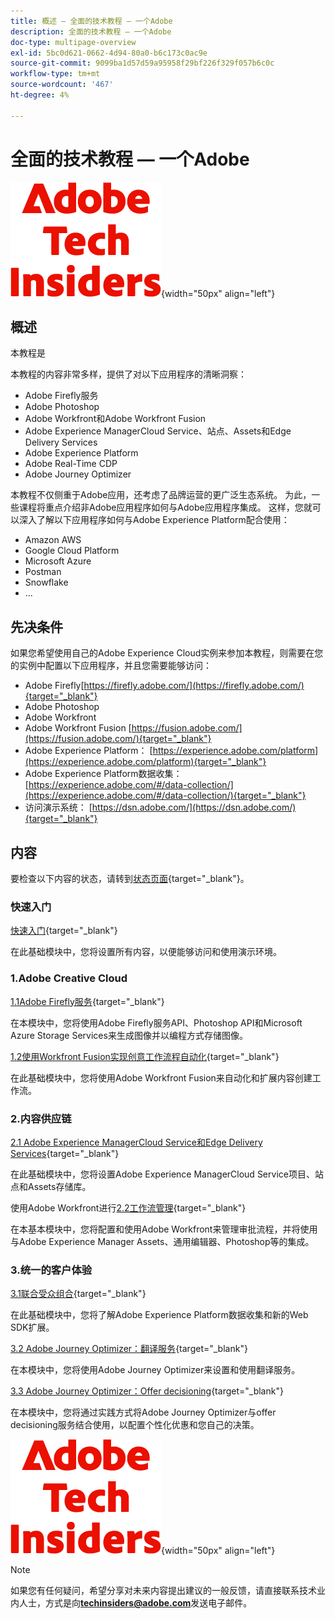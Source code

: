 ```yaml
---
title: 概述 — 全面的技术教程 — 一个Adobe
description: 全面的技术教程 — 一个Adobe
doc-type: multipage-overview
exl-id: 5bc0d621-0662-4d94-80a0-b6c173c0ac9e
source-git-commit: 9099ba1d57d59a95958f29bf226f329f057b6c0c
workflow-type: tm+mt
source-wordcount: '467'
ht-degree: 4%

---
```


# 全面的技术教程 — 一个Adobe

![技术内部人士](./assets/images/techinsiders.png){width="50px" align="left"}

## 概述

本教程是

本教程的内容非常多样，提供了对以下应用程序的清晰洞察：

- Adobe Firefly服务
- Adobe Photoshop
- Adobe Workfront和Adobe Workfront Fusion
- Adobe Experience ManagerCloud Service、站点、Assets和Edge Delivery Services
- Adobe Experience Platform
- Adobe Real-Time CDP
- Adobe Journey Optimizer


本教程不仅侧重于Adobe应用，还考虑了品牌运营的更广泛生态系统。 为此，一些课程将重点介绍非Adobe应用程序如何与Adobe应用程序集成。 这样，您就可以深入了解以下应用程序如何与Adobe Experience Platform配合使用：

- Amazon AWS
- Google Cloud Platform
- Microsoft Azure
- Postman
- Snowflake
- ...

## 先决条件

如果您希望使用自己的Adobe Experience Cloud实例来参加本教程，则需要在您的实例中配置以下应用程序，并且您需要能够访问：

- Adobe Firefly[https://firefly.adobe.com/](https://firefly.adobe.com/){target="_blank"}
- Adobe Photoshop
- Adobe Workfront
- Adobe Workfront Fusion [https://fusion.adobe.com/](https://fusion.adobe.com/){target="_blank"}
- Adobe Experience Platform： [https://experience.adobe.com/platform](https://experience.adobe.com/platform){target="_blank"}
- Adobe Experience Platform数据收集： [https://experience.adobe.com/#/data-collection/](https://experience.adobe.com/#/data-collection/){target="_blank"}
- 访问演示系统： [https://dsn.adobe.com/](https://dsn.adobe.com/){target="_blank"}

## 内容

要检查以下内容的状态，请转到[状态页面](./status.md){target="_blank"}。

### 快速入门

[快速入门](./modules/getting-started/gettingstarted/getting-started.md){target="_blank"}

在此基础模块中，您将设置所有内容，以便能够访问和使用演示环境。

### 1.Adobe Creative Cloud

[1.1Adobe Firefly服务](./modules/creative-cloud/module1.1/firefly-services.md){target="_blank"}

在本模块中，您将使用Adobe Firefly服务API、Photoshop API和Microsoft Azure Storage Services来生成图像并以编程方式存储图像。

[1.2使用Workfront Fusion实现创意工作流程自动化](./modules/creative-cloud/module1.2/automation.md){target="_blank"}

在此基础模块中，您将使用Adobe Workfront Fusion来自动化和扩展内容创建工作流。

### 2.内容供应链

[2.1 Adobe Experience ManagerCloud Service和Edge Delivery Services](./modules/csc/module2.1/aemcs.md){target="_blank"}

在此基础模块中，您将设置Adobe Experience ManagerCloud Service项目、站点和Assets存储库。

使用Adobe Workfront进行[2.2工作流管理](./modules/csc/module2.2/workfront.md){target="_blank"}

在本基本模块中，您将配置和使用Adobe Workfront来管理审批流程，并将使用与Adobe Experience Manager Assets、通用编辑器、Photoshop等的集成。

### 3.统一的客户体验

[3.1联合受众组合](./modules/uce/module3.1/fac.md){target="_blank"}

在此基础模块中，您将了解Adobe Experience Platform数据收集和新的Web SDK扩展。

[3.2 Adobe Journey Optimizer：翻译服务](./modules/uce/module3.2/ajotranslationsvcs.md){target="_blank"}

在本模块中，您将使用Adobe Journey Optimizer来设置和使用翻译服务。

[3.3 Adobe Journey Optimizer：Offer decisioning](./modules/uce/module3.3/offer-decisioning.md){target="_blank"}

在本模块中，您将通过实践方式将Adobe Journey Optimizer与offer decisioning服务结合使用，以配置个性化优惠和您自己的决策。

![技术内部人士](./assets/images/techinsiders.png){width="50px" align="left"}

>[!NOTE]
>
>如果您有任何疑问，希望分享对未来内容提出建议的一般反馈，请直接联系技术业内人士，方式是向&#x200B;**techinsiders@adobe.com**&#x200B;发送电子邮件。
